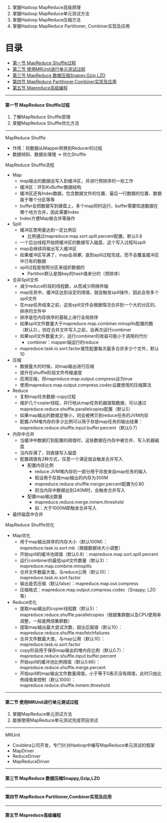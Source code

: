 1. 掌握Hadoop MapReduce高级原理
2. 掌握Hadoop MapReduce单元测试方法
3. 掌握Hadoop MapReduce压缩方法
4. 掌握Hadoop MapReduce Partitioner, Combiner实现及应用

# 目录 #

- [第一节 MapReduce Shuffle过程](#1)
- [第二节 使用MRUnit进行单元测试过程](#2)
- [第三节 MapReduce 数据压缩Snappy,Gzip,LZO](#3)
- [第四节 MapReduce Partitioner,Combiner实现及应用](#4)
- [第五节 Mapreduce高级编程](#5)

***

<h4 id='1'>第一节 MapReduce Shuffle过程</h4>

1. 了解MapReduce Shuffle原理
2. 掌握MapReduce Shuffle优化方法

---

MapReduce Shuffle
- 作用：将数据从Mapper转换到Reducer的过程
- 数据倾斜、数据处理慢 → 优化Shuffle

MapReduce Shuffle流程
- Map
    - map输出的数据会写入到缓冲区，并进行预排序的一些工作
    - 缓冲区：环形KvBuffer数据结构
    - 缓冲区还有Index数据，包含数据文件的位置、最后一行数据的位置、数据属于哪个分区等等
    - buffer会把数据写到硬盘上，多个map同时运行，buffer需要知道数据在哪个地方合并，因此需要Index
    - Index方便Map做合并等操作
- Spill
    - 缓冲区使用量达到一定比例后
        - 比例通过mapreduce.map.sort.spill.percent配置，默认0.8
    - 一个后台线程开始把缓冲区的数据写入磁盘，这个写入过程叫spill
    - map会继续将输出写入缓冲区
    - 如果缓冲区写满了，map会*阻塞*，直到apill过程完成，而不会覆盖缓冲区中已有的数据
    - spill过程是按照分区来组织数据的
        - Partition默认是按key的hash值来分的（预排序）
- 合并Spill文件
    - 减少reduce阶段的线程数，从而减少网络传输
    - map任务中，缓冲区达到设定的阈值，就会触发spill操作，因此会有多个spill文件
    - 在map任务结束之前，这些spill文件会根据情况合并到一个大的分区的、排序的文件中
    - 排序是在内存排序的基础上进行全局排序
    - 如果spill文件数量大于mapreduce.map.combiner.minspills配置的数（默认3），则在合并文件写入之前，会再次运行combiner
    - 如果spill文件数量太少，运行combiner的收益可能小于调用的代价
        - combiner：mapper端运行的reduce
    - mapreduce.task.io.sort.factor属性配置每次最多合并多少个文件，默认10
- 压缩
    - 数据量大的时候，对map输出进行压缩
    - 提升在shuffle阶段文件传输速度
    - 启用压缩，将mapreduce.map.output.compress设为true
    - 使用mapreduce.map.output.compress.codec设置使用的压缩算法
- Reduce
    - 复制map任务数据-copy过程
    - 维护几个copier线程，并行地从map任务机器提取数据，可以通过mapreduce.reduce.shuffle.parallelcopies配置（默认5）
    - 如果map输出的数据足够小，则会被拷贝到reduce任务的JVM内存
    - 配置JVM堆内存的多少比例可以用于存放map任务的输出结果：mapreduce.reduce.shuffle.input.buffer.percent（默认0.7）
- 内存中合并
    - 当缓冲中数据打到配置的阈值时，这些数据在内存中被合并、写入机器磁盘
    - 当内存满了，则直接写入磁盘
    - 配置阈值有2种方式，任意一个满足就会触发合并写入
        - 配置内存比例
            - reduce JVM堆内存的一部分用于存放来自map任务的输入
            - 假设用于存放map输出的内存为300M
            - mapreduce.reduce.shuffle.merger.percent配置为0.80
            - 则当内存中数据达到240M时，会触发合并写入
        - 配置map输出数量
            - mapreduce.reduce.merge.inmem.threshold
            - 如：大于1000M即触发合并写入
- 最终磁盘中合并

MapReduce Shuffle优化
- Map优化
    - 用于map输出排序的内存大小（默认100M）：mapreduce.task.io.sort.mb（根据数据块大小调整）
    - 开始spill的缓冲池阈值（默认0.8）：mapreduce.map.sort.spill.percent
    - 运行combiner的最低spill文件数量（默认3）：mapreduce.map.combine.minspills
    - 合并文件数最大值，与reduce公用（默认10）：mapreduce.task.io.sort.factor
    - 输出是否压缩（默认false）：mapreduce.map.out.compress
    - 压缩格式：mapreduce.map.output.compress.codec（Snappy, LZO等）
- Reduce优化
    - 提取map输出的copier线程数（默认5）：mapreduce.reduce.shuffle.parallelcopies（根据集群数以及CPU使用率调整，一般是两倍集群数）
    - 提取map输出最大尝试次数，超出后报错（默认10）：mapreduce.reduce.shuffle.maxfetchfailures
    - 合并文件数最大值，与map公用（默认10）：mapreduce.task.io.sort.factor
    - copy阶段用于保存map输出的堆内存比例（默认0.7）：mapreduce.reduce.shuffle.input.buffer.percent
    - 开始spill的缓冲池比例阈值（默认0.66）：mapreduce.reduce.shuffle.merge.percent
    - 开始spill的map输出文件数量阈值，小于等于0表示没有阈值，此时只由比例阈值来控制（默认1000）：mapreduce.reduce.shuffle.inmem.threshold

***

<h4 id='2'>第二节 使用MRUnit进行单元测试过程</h4>

1. 掌握MapReduce单元测试方法
2. 能够使用MapReduce单元测试完成项目测试

---

MRUnit
- Couldera公司开发，专门针对Hadoop中编写MapReduce单元测试的框架
- MapDriver
- ReduceDriver
- MapReduceDriver

***

<h4 id='3'>第三节 MapReduce 数据压缩Snappy,Gzip,LZO</h4>

***

<h4 id='4'>第四节 MapReduce Partitioner,Combiner实现及应用</h4>

***

<h4 id='5'>第五节 Mapreduce高级编程</h4>